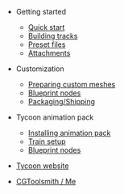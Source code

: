 - Getting started

  - [Quick start](quickstart.md)
  - [Building tracks](track_build.md)
  - [Preset files](preset_files.md)
  - [Attachments](attachments.md)

- Customization

  - [Preparing custom meshes](prep_mesh.md)
  - [Blueprint nodes](tycoon_blueprint.md)
  - [Packaging/Shipping](shipping.md)

- Tycoon animation pack

  - [Installing animation pack](install_tycoon_animation.md)
  - [Train setup](train_config.md)
  - [Blueprint nodes](animation_blueprint.md)



- [Tycoon website](awesome.md)
- [CGToolsmith / Me](http://cgtoolsmith.com/)